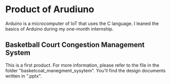 # Product of Arudiuno
Arduino is a microcomputer of IoT that uses the C language.
I leaned the basics of Arduino during my one-month internship.
## Basketball Court Congestion Management System
This is a first product.
For more information, please refer to the file in the folder "basketcoat_manegment_sysytem".
You'll find the design documents written in ".pptx".  

